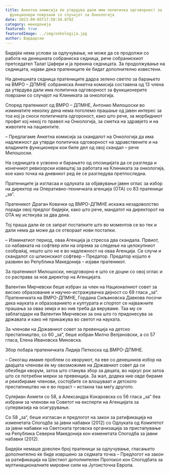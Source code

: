 ```yaml
---
title: Анкетна комисија ќе утврдува дали има политичка одговорност за
  функционери поврзани со случајот за Онкологија
date: 2023-09-05T17:50:59.879Z
category: македонија
featured: true
featuredImage: ../img/onkologija.jpg
author: Вардарски
---
```

<!--StartFragment-->

Бидејќи нема услови за одлучување, не може да се продолжи со работа на денешната собраниска седница, рече собранискиот претседател Талат Џафери и ја прекина седницата. За продолжување на седницата, најави дека пратениците ќе бидат дополнително известени.

На денешната седница пратениците дадоа зелено светло за барањето на ВМРО – ДПМНЕ собраниска Анкетна комисија составена од 13 члена да утврдува дали има политичка одговорност за функционерите поврзани со случајот на Клиниката за онкологија.

Според пратеникот од ВМРО – ДПМНЕ, Антонио Милошоски во изминатите неколку дена нема поголемо прашање од јавен интерес за тоа кој ја сноси политичката одгороност, како што рече, за морбидниот профит кој некој го правел на Онкологија, за сметка на здравјето и на животите на пациентите.

– Предлагаме Анкетна комисија за скандалот на Онкологија да има надлежност да утврди политичка одговорност на здравствените и на владините функционери кои биле дел од овој скандал – рече Милошоски.

На седницата е усвоено и барањето од опозицијата да се разгледа и конечниот ревизорски извештај за работата на Клиниката за онкологија, кое како точка на дневниот ред ќе се разгледува претпоследна.

Пратениците ја изгласаа и одлуката за објавување јавен оглас за избор на директор на Оперативно-техничката агенција (ОТА) со 83 пратеници „за“.

Пратеникот Драган Ковачки од ВМРО-ДПМНЕ искажа незадоволство поради овој предлог бидејќи, како што рече, мандатот на директорот на ОТА му истекува за два дена.

Тој праша дали ќе се запрат постапките што во моментов се во тек и дали нема да може да се отвораат нови постапки.

– Изминатиот период, оваа Агенција ја стресоа два скандала. Првиот, со набавката на софтвер или на опрема за следење на целокупниот сообраќај, нешто што не е во надлежност на оваа Агенција. Се случи и скандалот со шпионскиот софтвер – Предатор. Предатор којшто е развиен во Република Македонија – изјави пратеникот.

За пратеникот Милошоски, неодговорно е што се доцни со овој оглас и со расправа за нов директор на Агенцијата.

Валентин Мирчевски беше избран за член на Националниот совет за високо образование и научно-истражувачка дејност со 69 гласа „за“. Пратеничката на ВМРО-ДПМНЕ, Гордана Сиљановска Давкова посочи дека науката и образованието и културата и спортот се најважните прашања за оваа земја и во нив треба да веруваме. Таа му се заблагодари на Валентин Мирчевски за она што го придонесува за државата и како нѐ прикажува во светот на науката.

За членови на Државниот совет за превенција на детско престапништво, со 60 „за“, беше избран Милчо Велјановски, а со 57 гласа, Елена Ивановска Миновска.

Збор побара пратеничката Лидија Петкоска од ВМРО-ДПМНЕ.

– Секогаш имаме проблем со кворумот, па еве со денешниов избор на двајцата членови ќе му овозможиме на Државниот совет да си обезбеди кворум, затоа што станува збор за децата, во најкус рок затоа што се потребни мерки за превенција. За жал, додека ние овде бираме и реизбираме членови, состојбите се влошуваат и детското престапништво ни е во пораст – истакна таа меѓу другото.

Сулејман Ахмети со 58, а Александра Кокаровска со 56 гласа „за“ беа избрани за членови на Советот на експерти на Агенцијата за супервизија на осигурување.

Со 58 „за“, беше изгласан и предлогот на закон за ратификација на изменетата Спогодба за јавни набавки (2012) со Одлуката од Комитетот за јавни набавки на Светската трговска oрганизација за пристапување на Република Северна Македонија кон изменетата Спогодба за јавни набавки (2012).

Бидејќи немаше доволен број пратеници за одлучување, гласањето дополнително ќе биде извршено за седмата точка – Предлогот на закон за ратификација на Шестиот дополнителен Протокол кон Спогодбата за мултинационалните мировни сили на Југоисточна Европа.

<!--EndFragment-->